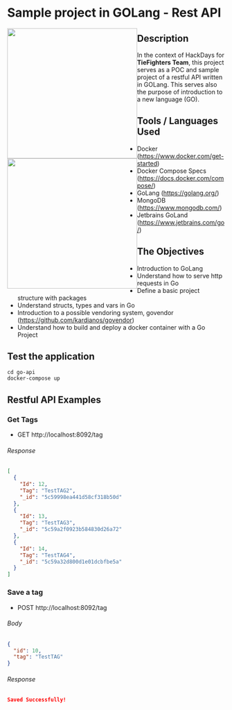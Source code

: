 # Sample project in GOLang - Rest API

<img style="float:left;" width="300" height="300" src="https://bit.ly/2HTmlP2"/> <img style="float:left;" width="300" height="300" src="https://bit.ly/2S9c1qO"/>

## Description
In the context of HackDays for **TieFighters Team**, this project serves as a POC and sample project of a restful API written in GOLang. This serves also the purpose of introduction to a new language (GO).

## Tools / Languages Used
* Docker (https://www.docker.com/get-started)
* Docker Compose Specs (https://docs.docker.com/compose/)
* GoLang (https://golang.org/)
* MongoDB (https://www.mongodb.com/)
* Jetbrains GoLand (https://www.jetbrains.com/go/)

## The Objectives
* Introduction to GoLang
* Understand how to serve http requests in Go
* Define a basic project structure with packages
* Understand structs, types and vars in Go
* Introduction to a possible vendoring system, govendor (https://github.com/kardianos/govendor)
* Understand how to build and deploy a docker container with a Go Project

## Test the application
```
cd go-api
docker-compose up
```

## Restful API Examples
### Get Tags
* GET http://localhost:8092/tag

###### Response
```json
[
  {
    "Id": 12,
    "Tag": "TestTAG2",
    "_id": "5c59998ea441d58cf318b50d"
  },
  {
    "Id": 13,
    "Tag": "TestTAG3",
    "_id": "5c59a2f0923b584830d26a72"
  },
  {
    "Id": 14,
    "Tag": "TestTAG4",
    "_id": "5c59a32d800d1e01dcbfbe5a"
  }
]
```

### Save a tag
* POST http://localhost:8092/tag

###### Body
```json
{
  "id": 10,
  "tag": "TestTAG"
}
```
###### Response
```json
Saved Successfully!
```